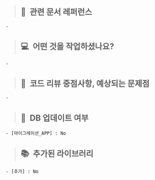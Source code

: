 > ## 📝&nbsp;&nbsp;관련 문서 레퍼런스

    -

> ## 💻&nbsp;&nbsp;어떤 것을 작업하셨나요?

    - 

> ## 🙇&nbsp;&nbsp;코드 리뷰 중점사항, 예상되는 문제점

    - 

> ## 💾&nbsp;&nbsp;DB 업데이트 여부

    - [마이그레이션_APP] : No

> ## 📚&nbsp;&nbsp;추가된 라이브러리

    - [추가] : No
